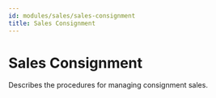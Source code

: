 ```yaml
---
id: modules/sales/sales-consignment
title: Sales Consignment
---
```

# Sales Consignment

Describes the procedures for managing consignment sales.